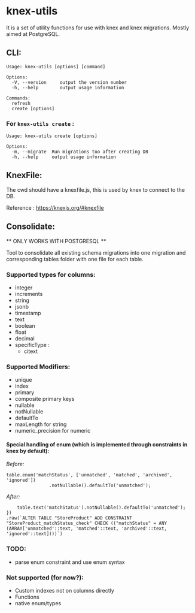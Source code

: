 # knex-utils

It is a set of utility functions for use with knex and knex migrations. Mostly aimed at PostgreSQL.

## CLI:

```
Usage: knex-utils [options] [command]

Options:
  -V, --version     output the version number
  -h, --help        output usage information

Commands:
  refresh
  create [options]
```

### For `knex-utils create` :
```
Usage: knex-utils create [options]

Options:
  -m, --migrate  Run migrations too after creating DB
  -h, --help     output usage information
```

## KnexFile:

The cwd should have a knexfile.js, this is used by knex to connect to the DB.

Reference : https://knexjs.org/#knexfile


## Consolidate:

** ONLY WORKS WITH POSTGRESQL **

Tool to consolidate all existing schema migrations into one migration and corresponding tables folder with one file for each table.

### Supported types for columns:

- integer
- increments
- string
- jsonb
- timestamp
- text
- boolean
- float
- decimal
- specificType :
	- citext

### Supported Modifiers:

- unique
- index
- primary
- composite primary keys
- nullable
- notNullable
- defaultTo
- maxLength for string
- numeric_precision for numeric

#### Special handling of enum (which is implemented through constraints in knex by default):

*Before:*
```
table.enum('matchStatus', ['unmatched', 'matched', 'archived', 'ignored'])
				.notNullable().defaultTo('unmatched');
```

*After:*
```
 	table.text('matchStatus').notNullable().defaultTo('unmatched');
})
.raw(`ALTER TABLE "StoreProduct" ADD CONSTRAINT "StoreProduct_matchStatus_check" CHECK (("matchStatus" = ANY (ARRAY['unmatched'::text, 'matched'::text, 'archived'::text, 'ignored'::text])))`)
```
		
### TODO: 

- parse enum constraint and use enum syntax

### Not supported (for now?):
- Custom indexes not on columns directly
- Functions
- native enum/types